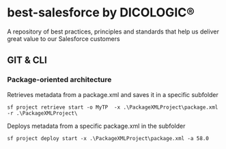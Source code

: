 # best-salesforce by DICOLOGIC®
A repository of best practices, principles and standards that help us deliver great value to our Salesforce customers


## GIT & CLI

### Package-oriented architecture


Retrieves metadata from a package.xml and saves it in a specific subfolder
```
sf project retrieve start -o MyTP  -x .\PackageXMLProject\package.xml -r .\PackageXMLProject\
```

Deploys metadata from a specific package.xml in the subfolder
```
sf project deploy start -x .\PackageXMLProject\package.xml -a 58.0
```
